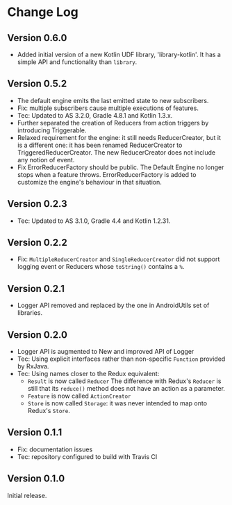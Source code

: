 Change Log
==========

Version 0.6.0
-------------

- Added initial version of a new Kotlin UDF library, 'library-kotlin'. It has a simple API and functionality than `library`.

Version 0.5.2
-------------

 - The default engine emits the last emitted state to new subscribers.
 - Fix: multiple subscribers cause multiple executions of features.
 - Tec: Updated to AS 3.2.0, Gradle 4.8.1 and Kotlin 1.3.x.
 - Further separated the creation of Reducers from action triggers by introducing Triggerable.
 - Relaxed requirement for the engine: it still needs ReducerCreator, but it is a different
 one: it has been renamed ReducerCreator to TriggeredReducerCreator. The new ReducerCreator
 does not include any notion of event.
 - Fix ErrorReducerFactory should be public.
 The Default Engine no longer stops when a feature throws. ErrorReducerFactory is added to
 customize the engine's behaviour in that situation.

Version 0.2.3
-------------

 - Tec: Updated to AS 3.1.0, Gradle 4.4 and Kotlin 1.2.31.

Version 0.2.2
-------------

 - Fix: `MultipleReducerCreator` and `SingleReducerCreator` did not support logging event or Reducers whose `toString()` contains a `%`.

Version 0.2.1
-------------

 - Logger API removed and replaced by the one in AndroidUtils set of libraries.

Version 0.2.0
-------------

 - Logger API is augmented to New and improved API of Logger
 - Tec: Using explicit interfaces rather than non-specific `Function` provided by RxJava.
 - Tec: Using names closer to the Redux equivalent:
   - `Result` is now called `Reducer` The difference with Redux's `Reducer` is still that its `reduce()` method does not have an action 
   as a parameter.
   - `Feature` is now called `ActionCreator`
   - `Store` is now called `Storage`: it was never intended to map onto Redux's `Store`.
   
Version 0.1.1
-------------

 - Fix: documentation issues
 - Tec: repository configured to build with Travis CI

Version 0.1.0
-------------

Initial release.

